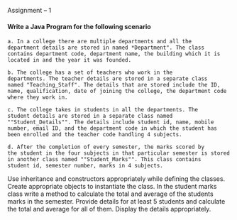 Assignment – 1

#### Write a Java Program for the following scenario
    
    a. In a college there are multiple departments and all the
    department details are stored in named *Department". The class
    contains department code, department name, the building which it is
    located in and the year it was founded.

    b. The college has a set of teachers who work in the
    departments. The teacher details are stored in a separate class
    named "Teaching_Staff". The details that are stored include the ID,
    name, qualification, date of joining the college, the department code
    where they work in.

    c. The college takes in students in all the departments. The
    student details are stored in a separate class named
    ""Student_Details"". The details include student id, name, mobile
    number, email ID, and the department code in which the student has
    been enrolled and the teacher code handling 4 subjects.
    
    d. After the completion of every semester, the marks scored by
    the student in the four subjects in that particular semester is stored
    in another class named ""Student_Marks"". This class contains
    student id, semester number, marks in 4 subjects.


Use inheritance and constructors appropriately while defining
the classes. Create appropriate objects to instantiate the class. In the
student marks class write a method to calculate the total and
average of the students marks in the semester. Provide details for at
least 5 students and calculate the total and average for all of them.
Display the details appropriately.